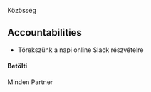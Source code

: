 Közösség

## Accountabilities
 - Törekszünk a napi online Slack részvételre

#### Betölti
Minden Partner
